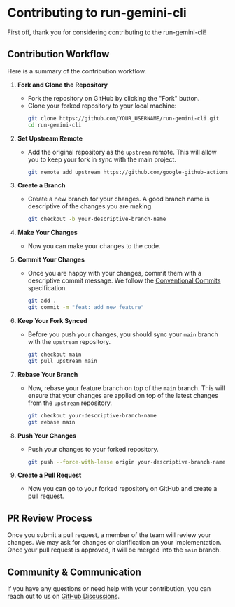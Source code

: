 # Contributing to run-gemini-cli

First off, thank you for considering contributing to the run-gemini-cli!

## Contribution Workflow

Here is a summary of the contribution workflow.

1.  **Fork and Clone the Repository**
    - Fork the repository on GitHub by clicking the "Fork" button.
    - Clone your forked repository to your local machine:
      ```sh
      git clone https://github.com/YOUR_USERNAME/run-gemini-cli.git
      cd run-gemini-cli
      ```

2.  **Set Upstream Remote**
    - Add the original repository as the `upstream` remote. This will allow you to keep your fork in sync with the main project.
      ```sh
      git remote add upstream https://github.com/google-github-actions/run-gemini-cli.git
      ```

3.  **Create a Branch**
    - Create a new branch for your changes. A good branch name is descriptive of the changes you are making.
      ```sh
      git checkout -b your-descriptive-branch-name
      ```

4.  **Make Your Changes**
    - Now you can make your changes to the code.

5.  **Commit Your Changes**
    - Once you are happy with your changes, commit them with a descriptive commit message. We follow the [Conventional Commits](https://www.conventionalcommits.org/en/v1.0.0/) specification.
      ```sh
      git add .
      git commit -m "feat: add new feature"
      ```

6.  **Keep Your Fork Synced**
    - Before you push your changes, you should sync your `main` branch with the `upstream` repository.
      ```sh
      git checkout main
      git pull upstream main
      ```

7.  **Rebase Your Branch**
    - Now, rebase your feature branch on top of the `main` branch. This will ensure that your changes are applied on top of the latest changes from the `upstream` repository.
      ```sh
      git checkout your-descriptive-branch-name
      git rebase main
      ```

8.  **Push Your Changes**
    - Push your changes to your forked repository.
      ```sh
      git push --force-with-lease origin your-descriptive-branch-name
      ```

9.  **Create a Pull Request**
    - Now you can go to your forked repository on GitHub and create a pull request.

## PR Review Process

Once you submit a pull request, a member of the team will review your changes. We may ask for changes or clarification on your implementation. Once your pull request is approved, it will be merged into the `main` branch.

## Community & Communication

If you have any questions or need help with your contribution, you can reach out to us on [GitHub Discussions](https://github.com/google-github-actions/run-gemini-cli/discussions).

